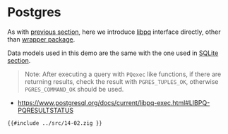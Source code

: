 # Postgres

As with [previous section](./14-01-sqlite.md), here we introduce [libpq](https://www.postgresql.org/docs/16/libpq-example.html) interface directly, other than [wrapper package](https://github.com/tonis2/zig-postgres).

Data models used in this demo are the same with the one used in [SQLite section](./14-01-sqlite.md).

> Note: After executing a query with `PQexec` like functions, if there are returning results, check the result with `PGRES_TUPLES_OK`, otherwise `PGRES_COMMAND_OK` should be used.

- <https://www.postgresql.org/docs/current/libpq-exec.html#LIBPQ-PQRESULTSTATUS>

```zig
{{#include ../src/14-02.zig }}
```
